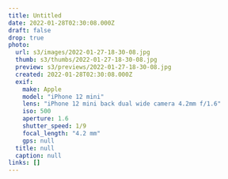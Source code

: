 ```yaml
---
title: Untitled
date: 2022-01-28T02:30:08.000Z
draft: false
drop: true
photo:
  url: s3/images/2022-01-27-18-30-08.jpg
  thumb: s3/thumbs/2022-01-27-18-30-08.jpg
  preview: s3/previews/2022-01-27-18-30-08.jpg
  created: 2022-01-28T02:30:08.000Z
  exif:
    make: Apple
    model: "iPhone 12 mini"
    lens: "iPhone 12 mini back dual wide camera 4.2mm f/1.6"
    iso: 500
    aperture: 1.6
    shutter_speed: 1/9
    focal_length: "4.2 mm"
    gps: null
  title: null
  caption: null
links: []
---
```

